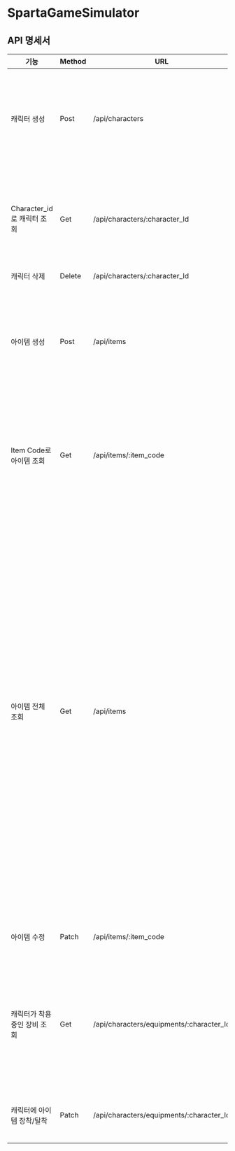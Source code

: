 # SpartaGameSimulator

## API 명세서
|기능|Method|URL|요청(req)|응답(res)|
|------|---|---|---|---|
|캐릭터 생성|Post|/api/characters|{<br>"name": "양우성"<br>}  |{<br>"characters": {<br>"character_id": 1,<br>"name": "양우성",<br>"health": 500,<br>"power": 100,<br>"_id": "6643542fca66144ada68becc",<br>"__v": 0<br>}<br>}|
|Character_id로 캐릭터 조회|Get|/api/characters/:character_Id||{<br>"character": {<br>"_id": "6643542aca66144ada68bec6",<br>"character_id": 1,<br>"name": "양우성",<br>"health": 500,<br>"power": 200,<br>"__v": 0<br>}<br>}|
|캐릭터 삭제|Delete|/api/characters/:character_Id||{}|
|아이템 생성|Post|/api/items|{<br>"item_name": "목걸이",<br>"item_stat": {<br>"health": 30,<br>"power": 10<br>}<br>}|{<br>"Items": {<br>"item_code": 4,<br>"item_name": "목걸이",<br>"item_stat": {<br>"health": 30,<br>"power": 10<br>},<br>"_id": "66434d328692fcf0fc315a6c",<br>"__v": 0<br>}<br>}|
|Item Code로 아이템 조회|Get|/api/items/:item_code||{<br>"item": {<br>"item_stat": {<br>"power": 10<br>},<br>"_id": "66434d118692fcf0fc315a64",<br>"item_code": 2,<br>"item_name": "귀걸이",<br>"__v": 0<br>}<br>}|
|아이템 전체 조회|Get|/api/items||{<br>"items": [<br>{<br>"item_stat": {<br>"power": 100<br>},<br>"_id": "66434d0c8692fcf0fc315a60",<br>"item_code": 1,<br>"item_name": "무기",<br>"__v": 0<br>},<br>{<br>"item_stat": {<br>"power": 15<br>},<br>"_id": "66434d118692fcf0fc315a64",<br>"item_code": 2,<br>"item_name": "귀걸이",<br>"__v": 0<br>},<br>{<br>"item_stat": {<br>"health": 10<br>},<br>"_id": "66434d248692fcf0fc315a68",<br>"item_code": 3,<br>"item_name": "반지",<br>"__v": 0<br>},<br>{<br>"item_stat": {<br>"health": 30,<br>"power": 10<br>},<br>"_id": "66434d328692fcf0fc315a6c",<br>"item_code": 4,<br>"item_name": "목걸이",<br>"__v": 0<br>}<br>]<br>}|
|아이템 수정|Patch|/api/items/:item_code|{<br>"item_name": "귀걸이",<br>"power":15<br>}|{}|
|캐릭터가 착용 중인 장비 조회|Get|/api/characters/equipments/:character_Id||{<br>"equipments": [<br>{<br>"item_stat": {<br>"power": 50<br>},<br>"_id": "66434d0c8692fcf0fc315a60",<br>"item_code": 1,<br>"item_name": "무기",<br>"__v": 0<br>}<br>]<br>}|
|캐릭터에 아이템 장착/탈착|Patch|/api/characters/equipments/:character_Id|{<br>"item_code": 1,<br>"equipment": true<br>}|{}|
